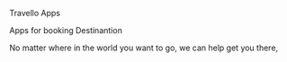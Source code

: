 Travello Apps

Apps for booking Destinantion

No matter where in the world you want to go, we can help get you there,